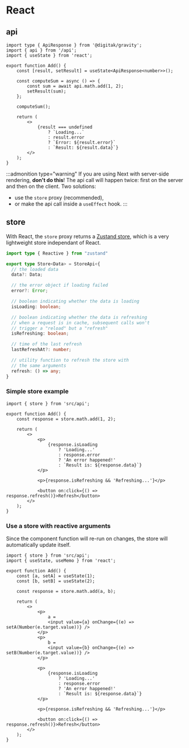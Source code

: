 # React

## api

```tsx
import type { ApiResponse } from '@digitak/gravity';
import { api } from '/api';
import { useState } from 'react';

export function Add() {
	const [result, setResult] = useState<ApiResponse<number>>();

	const computeSum = async () => {
		const sum = await api.math.add(1, 2);
		setResult(sum);
	};

	computeSum();

	return (
		<>
			{result === undefined
				? `Loading...`
				: result.error
				? `Error: ${result.error}`
				: `Result: ${result.data}`}
		</>
	);
}
```

:::admonition type="warning"
If you are using Next with server-side rendering, **don't do this**! The api call will happen twice: first on the server and then on the client. Two solutions:

- use the `store` proxy (recommended),
- or make the api call inside a `useEffect` hook.
  :::

## store

With React, the `store` proxy returns a [Zustand store](https://github.com/pmndrs/zustand#using-zustand-without-react), which is a very lightweight store independant of React.

```ts
import type { Reactive } from "zustand"

export type Store<Data> = StoreApi<{
  // the loaded data
  data?: Data;

  // the error object if loading failed
  error?: Error;

  // boolean indicating whether the data is loading
  isLoading: boolean;

  // boolean indicating whether the data is refreshing
  // when a request is in cache, subsequent calls won't
  // trigger a "reload" but a "refresh"
  isRefreshing: boolean;

  // time of the last refresh
  lastRefreshAt?: number;

  // utility function to refresh the store with
  // the same arguments
  refresh: () => any;
}
```

### Simple store example

```tsx
import { store } from 'src/api';

export function Add() {
	const response = store.math.add(1, 2);

	return (
		<>
			<p>
				{response.isLoading
					? 'Loading...'
					: response.error
					? 'An error happened!'
					: `Result is: ${response.data}`}
			</p>

			<p>{response.isRefreshing && 'Refreshing...'}</p>

			<button on:click={() => response.refresh()}>Refresh</button>
		</>
	);
}
```

### Use a store with reactive arguments

Since the component function will re-run on changes, the store will automatically update itself.

```tsx
import { store } from 'src/api';
import { useState, useMemo } from 'react';

export function Add() {
	const [a, setA] = useState(1);
	const [b, setB] = useState(2);

	const response = store.math.add(a, b);

	return (
		<>
			<p>
				a =
				<input value={a} onChange={(e) => setA(Number(e.target.value))} />
			</p>
			<p>
				b =
				<input value={b} onChange={(e) => setB(Number(e.target.value))} />
			</p>

			<p>
				{response.isLoading
					? 'Loading...'
					: response.error
					? 'An error happened!'
					: `Result is: ${response.data}`}
			</p>

			<p>{response.isRefreshing && 'Refreshing...'}</p>

			<button on:click={() => response.refresh()}>Refresh</button>
		</>
	);
}
```
